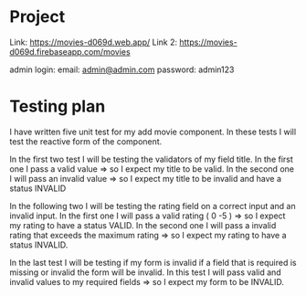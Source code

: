 # Project

Link: https://movies-d069d.web.app/
Link 2: https://movies-d069d.firebaseapp.com/movies

admin login:
email: admin@admin.com
password: admin123

# Testing plan

I have written five unit test for my add movie component. 
In these tests I will test the reactive form of the component.

In the first two test I will be testing the validators of my field title.
In the first one I pass a valid value => so I expect my title to be valid.
In the second one I will pass an invalid value => so I expect my title to be invalid and have a status INVALID

In the following two I will be testing the rating field on a correct input and an invalid input.
In the first one I will pass a valid rating ( 0 -5 ) => so I expect my rating to have a status VALID.
In the second one I will pass a invalid rating that exceeds the maximum rating => so I expect my rating to have a status INVALID.

In the last test I will be testing if my form is invalid if a field that is required is missing or invalid
the form will be invalid.
In this test I will pass valid and invalid values to my required fields => so I expect my form to be INVALID.


